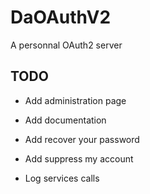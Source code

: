 # DaOAuthV2

A personnal OAuth2 server

## TODO

- Add administration page
- Add documentation
- Add recover your password
- Add suppress my account

- Log services calls
